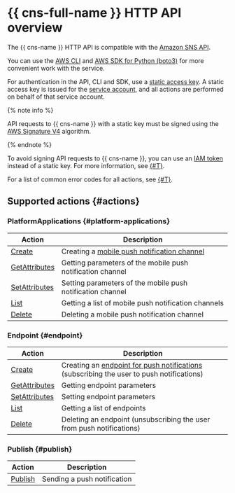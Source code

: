 # {{ cns-full-name }} HTTP API overview

The {{ cns-name }} HTTP API is compatible with the [Amazon SNS API](https://docs.aws.amazon.com/sns/latest/api/welcome.html).

You can use the [AWS CLI](../tools/aws-cli.md) and [AWS SDK for Python (boto3)](../tools/sdk-python.md) for more convenient work with the service.

For authentication in the API, CLI and SDK, use a [static access key](../../iam/concepts/authorization/access-key.md). A static access key is issued for the [service account](../../iam/concepts/users/service-accounts.md), and all actions are performed on behalf of that service account.

{% note info %}

API requests to {{ cns-name }} with a static key must be signed using the [AWS Signature V4](https://docs.aws.amazon.com/IAM/latest/UserGuide/reference_aws-signing.html) algorithm.

{% endnote %}

To avoid signing API requests to {{ cns-name }}, you can use an [IAM token](../../iam/concepts/authorization/iam-token.md) instead of a static key. For more information, see [{#T}](send-request.md).

For a list of common error codes for all actions, see [{#T}](common-errors.md).

## Supported actions {#actions}

### PlatformApplications {#platform-applications}

| Action | Description |
| --- | --- |
| [Create](create-platform-application.md) | Creating a [mobile push notification channel](../concepts/index.md#mobile-channel) |
| [GetAttributes](get-platform-application-attributes.md) | Getting parameters of the mobile push notification channel |
| [SetAttributes](set-platform-application-attributes.md) | Setting parameters of the mobile push notification channel |
| [List](list-platform-applications.md) | Getting a list of mobile push notification channels |
| [Delete](delete-platform-application.md) | Deleting a mobile push notification channel |

### Endpoint {#endpoint}

| Action | Description |
| --- | --- |
| [Create](create-platform-endpoint.md) | Creating an [endpoint for push notifications](../concepts/index.md#mobile-endpoints) (subscribing the user to push notifications) |
| [GetAttributes](get-endpoint-attributes.md) | Getting endpoint parameters |
| [SetAttributes](set-endpoint-attributes.md) | Setting endpoint parameters |
| [List](list-endpoints.md) | Getting a list of endpoints |
| [Delete](delete-endpoint.md) | Deleting an endpoint (unsubscribing the user from push notifications) |

### Publish {#publish}

| Action | Description |
| --- | --- |
| [Publish](publish.md) | Sending a push notification |
